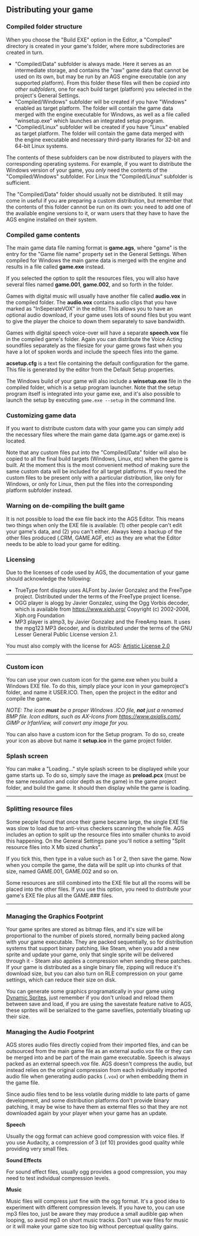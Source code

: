 ## Distributing your game

### Compiled folder structure

When you choose the "Build EXE" option in the Editor, a "Compiled" directory is created in your game's folder, where more subdirectories are created in turn.

* "Compiled/Data" subfolder is always made. Here it serves as an intermediate storage, and contains the "raw" game data that cannot be used on its own, but may be run by an AGS engine executable (on any supported platform). From this folder these files will then be _copied into other subfolders_, one for each build target (platform) you selected in the project's General Settings.
* "Compiled/Windows" subfolder will be created if you have "Windows" enabled as target platform. The folder will contain the game data merged with the engine executable for Windows, as well as a file called "winsetup.exe" which launches an integrated setup program.
* "Compiled/Linux" subfolder will be created if you have "Linux" enabled as target platform. The folder will contain the game data merged with the engine executable and necessary third-party libraries for 32-bit and 64-bit Linux systems.

The contents of these subfolders can be now distributed to players with the corresponding operating systems. For example, if you want to
distribute the Windows version of your game, you _only_ need the contents of the "Compiled/Windows" subfolder. For Linux the "Compiled/Linux" subfolder is sufficient.

The "Compiled/Data" folder should usually not be distributed. It still may come in useful if you are preparing a custom distribution, but remember that the contents of this folder cannot be run on its own: you need to add one of the available engine versions to it, or warn users that they have to have the AGS engine installed on their system.

### Compiled game contents

The main game data file naming format is **game.ags**, where "game" is the entry for the "Game file name" property set in the General Settings. When compiled for Windows the main game data is merged with the engine and results in a file called **game.exe** instead.

If you selected the option to split the resources files, you will also have several files named **game.001**, **game.002**, and so forth in the folder.

Games with digital music will usually have another file called **audio.vox** in the compiled folder. The **audio.vox** contains audio clips that you have marked
as "InSeperateVOX" in the editor. This allows you to have an optional audio download, if your game uses lots of sound files but you want to give the player the choice to down them separately to save bandwidth.

Games with digital speech voice-over will have a separate **speech.vox** file in the compiled game's folder. Again you can distribute the Voice Acting soundfiles separately as the filesize for your game grows fast when you have a lot of spoken words and include the speech files into the game.

**acsetup.cfg** is a text file containing the default configuration for the game. This file is generated by the editor from the Default Setup properties.

The Windows build of your game will also include a **winsetup.exe** file in the compiled folder, which is a setup program launcher. Note that the setup program itself is integrated into your game exe, and it's also possible to launch the setup by executing `game.exe --setup` in the command line.

### Customizing game data

If you want to distribute custom data with your game you can simply add the necessary files where the main game data (game.ags or game.exe) is located.

Note that any custom files put into the "Compiled/Data" folder will also be copied to all the final build targets (Windows, Linux, etc) when the game is built. At the moment this is the most convenient method of making sure the same custom data will be included for all target platforms. If you need the custom files to be present only with a particular distribution, like only for Windows, or only for Linux, then put the files into the corresponding platform subfolder instead.

### Warning on de-compiling the built game

It is not possible to load the exe file back into the AGS Editor. This means two things when only the EXE file is available: (1) other people can't edit your game's data, and (2) you can't either. Always keep a backup of the other files produced (.CRM, GAME.AGF, etc) as they are what the Editor needs to be able to load your game for editing.

### Licensing

Due to the licenses of code used by AGS, the documentation of your game
should acknowledge the following:

* TrueType font display uses ALFont by Javier Gonzalez and the FreeType
project. Distributed under the terms of the FreeType project license.
* OGG player is alogg by Javier Gonzalez, using the Ogg Vorbis decoder,
which is available from https://www.xiph.org/ Copyright (c) 2002-2008,
Xiph.org Foundation
* MP3 player is almp3, by Javier Gonzalez and the FreeAmp team. It uses
the mpg123 MP3 decoder, and is distributed under the terms of the GNU
Lesser General Public License version 2.1.

You must also comply with the license for AGS:
[Artistic License 2.0](https://opensource.org/licenses/artistic-license-2.0.php)

---

### Custom icon

You can use your own custom icon for the game.exe when you build a Windows
EXE file. To do this, simply place your icon in your gameproject's folder, and
name it USER.ICO. Then, open the project in the editor and compile the game.

*NOTE: The icon **must** be a proper Windows .ICO file, **not** just a
renamed BMP file. Icon editors, such as AX-Icons from
https://www.axialis.com/, GIMP or IrfanView, will convert any image for you.*

You can also have a custom icon for the Setup program. To do
so, create your icon as above but name it **setup.ico** in the game project
folder.

### Splash screen

You can make a "Loading..." style splash screen to be displayed while your game starts up. To do so, simply save the image as **preload.pcx** (must be the same resolution and color depth as the game) in the game project folder, and build the game. It should then display while the game is loading.

---

### Splitting resource files

Some people found that once their game became large, the single EXE file
was slow to load due to anti-virus checkers scanning the whole file. AGS
includes an option to split up the resource files into smaller chunks to
avoid this happening. On the General Settings pane you'll notice a
setting "Split resource files into X Mb sized chunks".

If you tick this, then type in a value such as 1 or 2, then save the
game. Now when you compile the game, the data will be split up into chunks of that size, named
GAME.001, GAME.002 and so on.

Some resources are still combined into the EXE file but all the rooms
will be placed into the other files. If you use this option, you need to
distribute your game's EXE file plus all the GAME.### files.

---

### Managing the Graphics Footprint

Your game sprites are stored as bitmap files, and it's size will be proportional to the number of pixels stored, normally being packed along with your game executable. They are packed sequentially, so for distribution systems that support binary patching, like Steam, when you add a new sprite and update your game, only that single sprite will be delivered through it - Steam also applies a compression when sending these patches. If your game is distributed as a single binary file, zipping will reduce it's download size, but you can also turn on RLE compression on your game settings, which can reduce their size on disk.

You can generate some graphics programatically in your game using [Dynamic Sprites](DynamicSprite), just remember if you don't unload and reload them between save and load, if you are using the savestate feature native to AGS, these sprites will be serialized to the game savefiles, potentially bloating up their size.

### Managing the Audio Footprint

AGS stores audio files directly copied from their imported files, and can be outsourced from the main game file as an external audio.vox file or they can be merged into and be part of the main game executable. Speech is always packed as an external speech.vox file. AGS doesn't compress the audio, but instead relies on the original compression from each individually imported audio file when generating audio packs (`.vox`) or when embedding them in the game file. 

Since audio files tend to be less volatile during middle to late parts of game development, and some distribution platforms don't provide binary patching, it may be wise to have them as external files so that they are not downloaded again by your player when your game has an update.

**Speech**

Usually the ogg format can achieve good compression with voice files. If you use Audacity, a compression of 3 (of 10) provides good quality while providing very small files.

**Sound Effects**

For sound effect files, usually ogg provides a good compression, you may need to test individual compression levels.

**Music**

Music files will compress just fine with the ogg format. It's a good idea to experiment with different compression levels. If you have to, you can use mp3 files too, just be aware they may produce a small audible gap when looping, so avoid mp3 on short music tracks. Don't use wav files for music or it will make your game size too big without perceptual quality gains.
